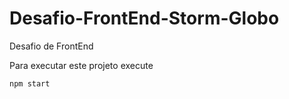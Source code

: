 # Desafio-FrontEnd-Storm-Globo
Desafio de FrontEnd

Para executar este projeto execute

```npm start```
